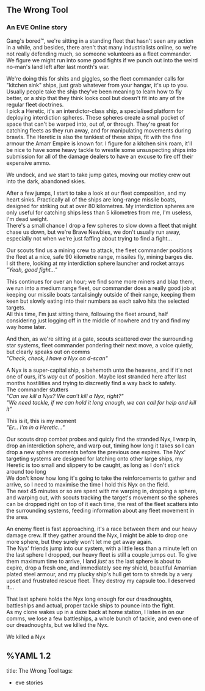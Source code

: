 ## The Wrong Tool
### An EVE Online story

Gang's bored™️, we're sitting in a standing fleet that hasn't seen any action in a while, and besides, there aren't that many industrialists online, so we're not really defending much, so someone volunteers as a fleet commander. We figure we might run into some good fights if we punch out into the weird no-man's land left after last month's war.   

We're doing this for shits and giggles, so the fleet commander calls for "kitchen sink" ships, just grab whatever from your hangar, it's up to you. Usually people take the ship they've been meaning to learn how to fly better, or a ship that they think looks cool but doesn't fit into any of the regular fleet doctrines.  
I pick a Heretic, it's an interdictor-class ship, a specialised platform for deploying interdiction spheres. These spheres create a small pocket of space that can't be warped into, out of, or through. They're great for catching fleets as they run away, and for manipulating movements during brawls. The Heretic is also the tankiest of these ships, fit with the fine armour the Amarr Empire is known for. I figure for a kitchen sink roam, it'll be nice to have some heavy tackle to wrestle some unsuspecting ships into submission for all of the damage dealers to have an excuse to fire off their expensive ammo.   
   
We undock, and we start to take jump gates, moving our motley crew out into the dark, abandoned skies.   
   
After a few jumps, I start to take a look at our fleet composition, and my heart sinks. Practically all of the ships are long-range missile boats, designed for striking out at over 80 kilometres. My interdiction spheres are only useful for catching ships less than 5 kilometres from me, I'm useless, I'm dead weight.   
There's a small chance I drop a few spheres to slow down a fleet that might chase us down, but we're Brave Newbies, we don't usually run away, especially not when we're just faffing about trying to find a fight…   
   
Our scouts find us a mining crew to attack, the fleet commander positions the fleet at a nice, safe 90 kilometre range, missiles fly, mining barges die.  
I sit there, looking at my interdiction sphere launcher and rocket arrays
*"Yeah, good fight…"*  
  
This continues for over an hour; we find some more miners and blap them, we run into a medium range fleet, our commander does a really good job at keeping our missile boats tantalisingly outside of their range, keeping them keen but slowly eating into their numbers as each salvo hits the selected targets.   
All this time, I'm just sitting there, following the fleet around, half considering just logging off in the middle of nowhere and try and find my way home later.   
   
And then, as we're sitting at a gate, scouts scattered over the surrounding star systems, fleet commander pondering their next move, a voice quietly, but clearly speaks out on comms  
*"Check, check, I have a Nyx on d-scan"*   
   
A Nyx is a super-capital ship, a behemoth unto the heavens, and if it's not one of ours, it's *way* out of position. Maybe lost stranded here after last months hostilities and trying to discreetly find a way back to safety.  
The commander stutters   
*"Can we kill a Nyx? We can't kill a Nyx, right?"*   
*"We need tackle, if we can hold it long enough, we can call for help and kill it"*   
   
This is it, this is my moment   
*"Er… I'm in a Heretic…"*  
  
Our scouts drop combat probes and quicly find the stranded Nyx, I warp in, drop an interdiction sphere, and warp out, timing how long it takes so I can drop a new sphere moments before the previous one expires. The Nyx' targeting systems are designed for latching onto other large ships, my Heretic is too small and slippery to be caught, as long as I don't stick around too long   
We don't know how long it's going to take the reinforcements to gather and arrive, so I need to maximise the time I hold this Nyx on the field.   
The next 45 minutes or so are spent with me warping in, dropping a sphere, and warping out, with scouts tracking the target's movement so the spheres can be dropped right on top of it each time, the rest of the fleet scatters into the surrounding systems, feeding information about any fleet movement in the area.   
   
An enemy fleet is fast approaching, it's a race between them and our heavy damage crew. If they gather around the Nyx, I might be able to drop one more sphere, but they surely won't let me get away again.   
The Nyx' friends jump into our system, with a little less than a minute left on the last sphere I dropped, our heavy fleet is still a couple jumps out. To give them maximum time to arrive, I land *just* as the last sphere is about to expire, drop a fresh one, and immediately see my shield, beautiful Amarrian plated steel armour, and my plucky ship's hull get torn to shreds by a very upset and frustrated rescue fleet. They destroy my capsule too. I deserved it…   
   
That last sphere holds the Nyx long enough for our dreadnoughts, battleships and actual, proper tackle ships to pounce into the fight.   
As my clone wakes up in a daze back at home station, I listen in on our comms, we lose a few battleships, a whole bunch of tackle, and even one of our dreadnoughts, but we killed the Nyx.   
   
We killed a Nyx   


%YAML 1.2
---
title: The Wrong Tool
tags:
  - eve stories